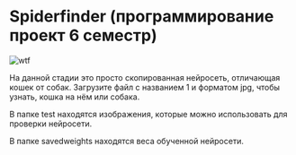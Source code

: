 # Spiderfinder (программирование проект 6 семестр)

![wtf](https://user-images.githubusercontent.com/85545204/233546946-8a94adc7-1cf2-43ed-9f58-6a02946c9d78.png)

На данной стадии это просто скопированная нейросеть, отличающая кошек от собак. Загрузите файл с названием 1 и форматом jpg, чтобы узнать, кошка на нём или собака.

В папке test находятся изображения, которые можно использовать для проверки нейросети.

В папке savedweights находятся веса обученной нейросети.
